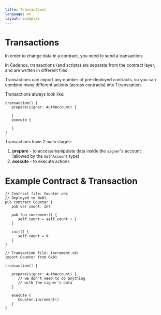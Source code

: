 ```yaml
---
title: Transactions
language: en
layout: examples
---
```


# Transactions

In order to change data in a contract, you need to send a transaction.

In Cadence, transactions (and scripts) are separate from the contract layer, and are written in different files.

Transactions can import any number of pre-deployed contracts, so you can combine many different actions (across contracts) into 1 transcation.

Transactions always look like:
```cadence
transaction() {
   prepare(signer: AuthAccount) {

   }
   execute {

   }
}
```

Transactions have 2 main stages:

1. **prepare** - to access/manipulate data inside the `signer`'s account (allowed by the `AuthAccount` type)
2. **execute** - to execute actions

# Example Contract & Transaction

```cadence
// Contract file: Counter.cdc
// Deployed to 0x01
pub contract Counter {
   pub var count: Int

   pub fun increment() {
      self.count = self.count + 1
   }

   init() {
      self.count = 0
   }
}
```

```cadence
// Transaction file: increment.cdc
import Counter from 0x01

transaction() {

   prepare(signer: AuthAccount) {
      // we don't need to do anything 
      // with the signer's data
   }

   execute {
      Counter.increment()
   }
}
```
